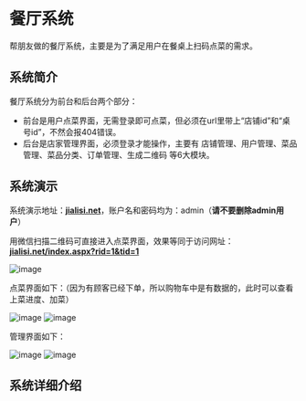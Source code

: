 # 餐厅系统

帮朋友做的餐厅系统，主要是为了满足用户在餐桌上扫码点菜的需求。

## 系统简介

餐厅系统分为前台和后台两个部分：

- 前台是用户点菜界面，无需登录即可点菜，但必须在url里带上“店铺id”和“桌号id”，不然会报404错误。
- 后台是店家管理界面，必须登录才能操作，主要有 店铺管理、用户管理、菜品管理、菜品分类、订单管理、生成二维码 等6大模块。

## 系统演示

系统演示地址：[**jialisi.net**](http://jialisi.net)，账户名和密码均为：admin（**请不要删除admin用户**）

用微信扫描二维码可直接进入点菜界面，效果等同于访问网址：[**jialisi.net/index.aspx?rid=1&tid=1**](http://jialisi.net/Index.aspx?rid=1&tid=1)

![image](https://github.com/stone0090/CateringSystem/blob/master/menu_rid1_tid1.jpg)

点菜界面如下：（因为有顾客已经下单，所以购物车中是有数据的，此时可以查看上菜进度、加菜）

![image](https://github.com/stone0090/CateringSystem/blob/master/menu_1.png)
![image](https://github.com/stone0090/CateringSystem/blob/master/menu_2.png)

管理界面如下：

![image](https://github.com/stone0090/CateringSystem/blob/master/background_1.jpg)
![image](https://github.com/stone0090/CateringSystem/blob/master/background_2.jpg)

## 系统详细介绍
